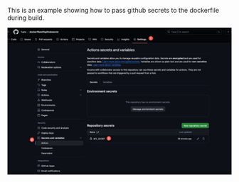 This is an example showing how to pass github secrets to the dockerfile during build. 

![Secret](secretdef.jpg)